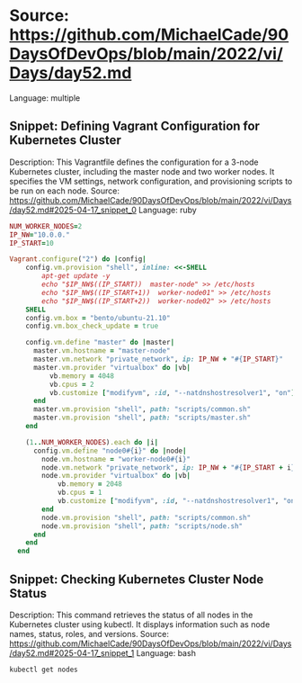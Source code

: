 # Source: https://github.com/MichaelCade/90DaysOfDevOps/blob/main/2022/vi/Days/day52.md
Language: multiple

## Snippet: Defining Vagrant Configuration for Kubernetes Cluster
Description: This Vagrantfile defines the configuration for a 3-node Kubernetes cluster, including the master node and two worker nodes. It specifies the VM settings, network configuration, and provisioning scripts to be run on each node.
Source: https://github.com/MichaelCade/90DaysOfDevOps/blob/main/2022/vi/Days/day52.md#2025-04-17_snippet_0
Language: ruby

```ruby
NUM_WORKER_NODES=2
IP_NW="10.0.0."
IP_START=10

Vagrant.configure("2") do |config|
    config.vm.provision "shell", inline: <<-SHELL
        apt-get update -y
        echo "$IP_NW$((IP_START))  master-node" >> /etc/hosts
        echo "$IP_NW$((IP_START+1))  worker-node01" >> /etc/hosts
        echo "$IP_NW$((IP_START+2))  worker-node02" >> /etc/hosts
    SHELL
    config.vm.box = "bento/ubuntu-21.10"
    config.vm.box_check_update = true

    config.vm.define "master" do |master|
      master.vm.hostname = "master-node"
      master.vm.network "private_network", ip: IP_NW + "#{IP_START}"
      master.vm.provider "virtualbox" do |vb|
          vb.memory = 4048
          vb.cpus = 2
          vb.customize ["modifyvm", :id, "--natdnshostresolver1", "on"]
      end
      master.vm.provision "shell", path: "scripts/common.sh"
      master.vm.provision "shell", path: "scripts/master.sh"
    end

    (1..NUM_WORKER_NODES).each do |i|
      config.vm.define "node0#{i}" do |node|
        node.vm.hostname = "worker-node0#{i}"
        node.vm.network "private_network", ip: IP_NW + "#{IP_START + i}"
        node.vm.provider "virtualbox" do |vb|
            vb.memory = 2048
            vb.cpus = 1
            vb.customize ["modifyvm", :id, "--natdnshostresolver1", "on"]
        end
        node.vm.provision "shell", path: "scripts/common.sh"
        node.vm.provision "shell", path: "scripts/node.sh"
      end
    end
  end
```

## Snippet: Checking Kubernetes Cluster Node Status
Description: This command retrieves the status of all nodes in the Kubernetes cluster using kubectl. It displays information such as node names, status, roles, and versions.
Source: https://github.com/MichaelCade/90DaysOfDevOps/blob/main/2022/vi/Days/day52.md#2025-04-17_snippet_1
Language: bash

```bash
kubectl get nodes
```